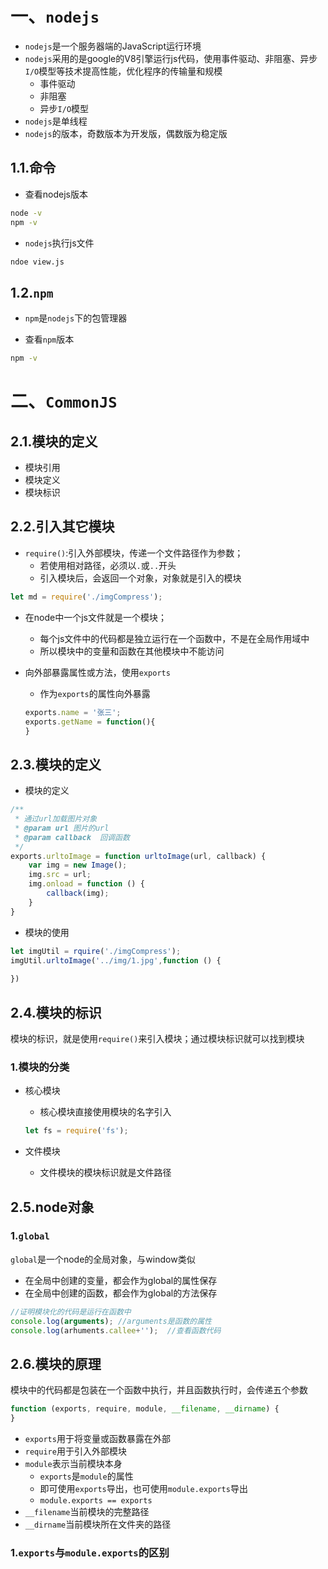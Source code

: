 # 一、`nodejs`

- `nodejs`是一个服务器端的JavaScript运行环境
- `nodejs`采用的是google的V8引擎运行js代码，使用事件驱动、非阻塞、异步`I/O`模型等技术提高性能，优化程序的传输量和规模
  - 事件驱动
  - 非阻塞
  - 异步`I/O`模型
- `nodejs`是单线程
- `nodejs`的版本，奇数版本为开发版，偶数版为稳定版

## 1.1.命令

- 查看nodejs版本

```cmd
node -v
npm -v
```

- `nodejs`执行js文件

```cmd
ndoe view.js
```

## 1.2.`npm`

- `npm`是`nodejs`下的包管理器

- 查看`npm`版本

```cmd
npm -v
```



# 二、`CommonJS`

## 2.1.模块的定义

- 模块引用
- 模块定义
- 模块标识

## 2.2.引入其它模块

- `require()`:引入外部模块，传递一个文件路径作为参数；
  - 若使用相对路径，必须以`.`或`..`开头
  - 引入模块后，会返回一个对象，对象就是引入的模块

```js
let md = require('./imgCompress');
```

- 在node中一个js文件就是一个模块；

  - 每个js文件中的代码都是独立运行在一个函数中，不是在全局作用域中
  - 所以模块中的变量和函数在其他模块中不能访问

- 向外部暴露属性或方法，使用`exports`

  - 作为`exports`的属性向外暴露

  ```js
  exports.name = '张三';
  exports.getName = function(){
  }
  ```

## 2.3.模块的定义

- 模块的定义

```js
/**
 * 通过url加载图片对象
 * @param url 图片的url
 * @param callback  回调函数
 */
exports.urltoImage = function urltoImage(url, callback) {
    var img = new Image();
    img.src = url;
    img.onload = function () {
        callback(img);
    }
}
```

- 模块的使用

```js
let imgUtil = rquire('./imgCompress');
imgUtil.urltoImage('../img/1.jpg',function () {
    
})
```

## 2.4.模块的标识

模块的标识，就是使用`require()`来引入模块；通过模块标识就可以找到模块

### 1.模块的分类

- 核心模块

  - 核心模块直接使用模块的名字引入

  ```js
  let fs = require('fs');
  ```

- 文件模块

  - 文件模块的模块标识就是文件路径

## 2.5.node对象

### 1.`global`

`global`是一个node的全局对象，与window类似

- 在全局中创建的变量，都会作为global的属性保存
- 在全局中创建的函数，都会作为global的方法保存

```js
//证明模块化的代码是运行在函数中
console.log(arguments); //arguments是函数的属性
console.log(arhuments.callee+'');  //查看函数代码
```

## 2.6.模块的原理

模块中的代码都是包装在一个函数中执行，并且函数执行时，会传递五个参数

```js
function (exports, require, module, __filename, __dirname) { 
}
```

- `exports`用于将变量或函数暴露在外部
- `require`用于引入外部模块
- `module`表示当前模块本身
  - `exports`是`module`的属性
  - 即可使用`exports`导出，也可使用`module.exports`导出
  - `module.exports == exports`
- `__filename`当前模块的完整路径
- `__dirname`当前模块所在文件夹的路径

### 1.`exports`与`module.exports`的区别

